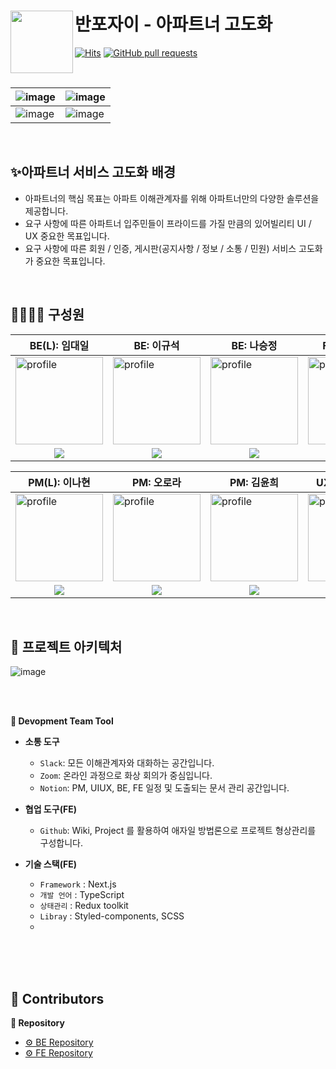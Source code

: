# 반포자이 - 아파트너 고도화 <a href="https://fe-project-tau.vercel.app/seoul-signiel"><img src="https://github.com/Final-Project-Team6/BE_Project/assets/131642334/17b9e1be-a56b-4afd-b2ca-67fbfd366b7a" align="left" width="100"></a>

[![Hits](https://hits.seeyoufarm.com/api/count/incr/badge.svg?url=https%3A%2F%2Fgithub.com%2FFinal-Project-Team6%2FFE_Project&count_bg=%233DB7C8&title_bg=%23555555&icon=&icon_color=%23E7E7E7&title=hits&edge_flat=false)](https://hits.seeyoufarm.com)
[![GitHub pull requests](https://img.shields.io/github/issues-pr-closed/Final-Project-Team6/FE_Project.svg)](https://github.com/Final-Project-Team6/FE_Project/pulls?q=is%3Apr+is%3Aclosed)


<br/>

| ![image](https://github.com/Final-Project-Team6/FE_Project/assets/61799492/cd0ecfbc-2c38-405a-ac09-900ba736efb6) | ![image](https://github.com/Final-Project-Team6/FE_Project/assets/61799492/f37b4033-3c41-4f1f-a316-62c9d63a709d) |
| --- | --- |
| ![image](https://github.com/Final-Project-Team6/FE_Project/assets/61799492/a5755445-7bf0-4f43-b445-0c45af211ded) | ![image](https://github.com/Final-Project-Team6/FE_Project/assets/61799492/1519b869-bf6b-45c2-b188-8e8fe668c6e9) |



<br/>


## ✨아파트너 서비스 고도화 배경

- 아파트너의 핵심 목표는 아파트 이해관계자를 위해 아파트너만의 다양한 솔루션을 제공합니다.
- 요구 사항에 따른 아파트너 입주민들이 프라이드를 가질 만큼의 있어빌리티 UI / UX 중요한 목표입니다.
- 요구 사항에 따른 회원 / 인증, 게시판(공지사항 / 정보 / 소통 / 민원) 서비스 고도화가 중요한 목표입니다.


<br/>



##  👨‍👩‍👧‍👦  구성원

| BE(L): 임대일                                                | BE: 이규석                                                   | BE: 나승정                                                   | FE(L): 박수빈                                                | FE: 이주홍                                                   |
| ------------------------------------------------------------ | ------------------------------------------------------------ | ------------------------------------------------------------ | ------------------------------------------------------------ | ------------------------------------------------------------ |
| <a href="https://github.com/LimdaeIl"><img src="https://avatars.githubusercontent.com/u/131642334?v=4" alt="profile" width="140" height="140"></a> | <a href="https://github.com/cutegyuseok"><img src="https://avatars.githubusercontent.com/u/103543611?v=4" alt="profile" width="140" height="140"></a> | <a href="https://github.com/NaSJ93"><img src="https://avatars.githubusercontent.com/u/145634600?v=4" alt="profile" width="140" height="140"></a> | <a href="https://github.com/subinsad"><img src="https://avatars.githubusercontent.com/u/92204014?v=4" alt="profile" width="140" height="140"></a> | <a href="https://github.com/dlwnghd"><img src="https://avatars.githubusercontent.com/u/61799492?v=4" width="140" height="140"></a> |
| <div align="center"><a href="https://github.com/LimdaeIl" target="_blank"><img src="https://img.shields.io/badge/LimdaeIl-181717?style=for-the-social&logo=github&logoColor=white"/></a></div> | <div align="center"><a href="https://github.com/cutegyuseok" target="_blank"><img src="https://img.shields.io/badge/cutegyuseok-181717?style=for-the-social&logo=github&logoColor=white"/></a></div> | <div align="center"><a href="https://github.com/NaSJ93" target="_blank"><img src="https://img.shields.io/badge/NaSJ93-181717?style=for-the-social&logo=github&logoColor=white"/></a></div> | <div align="center"><a href="https://github.com/subinsad" target="_blank"><img src="https://img.shields.io/badge/subinsad-181717?style=for-the-social&logo=github&logoColor=white"/></a></div> | <div align="center"><a href="https://github.com/dlwnghd" target="_blank"><img src="https://img.shields.io/badge/dlwnghd-181717?style=for-the-social&logo=github&logoColor=white"/></a></div> |

| PM(L): 이나현                                                | PM: 오로라                                                   | PM: 김윤희                                                   | UXUI(L): 유채연                                              | UXUI: 권은비                                                 |
| ------------------------------------------------------------ | ------------------------------------------------------------ | ------------------------------------------------------------ | ------------------------------------------------------------ | ------------------------------------------------------------ |
| <a href="https://www.linkedin.com/in/nahyunlee-yeriel/"><img src="https://cdn-icons-png.flaticon.com/512/3736/3736502.png" alt="profile" width="140" height="140"> | <a href="http://www.linkedin.com/in/rora289323"><img src="https://github.com/Final-Project-Team6/BE_Project/assets/131642334/2ee7c304-b779-4441-a7e3-294e89080c22" alt="profile" width="140" height="140"> | <a href="www.linkedin.com/in/yunhee-kim-220943312"><img src="https://github.com/Final-Project-Team6/BE_Project/assets/131642334/da1fd218-c6e0-4b99-9373-68ee0cbadb37" alt="profile" width="140" height="140"> | <a href="https://notefolio.net/OGU59"><img src="https://github.com/Final-Project-Team6/BE_Project/assets/131642334/c5f5eadd-4467-41f8-8283-fcf6a174a7c7" alt="profile" width="140" height="140"> | <a href="https://notefolio.net/mango101"><img src="https://github.com/Final-Project-Team6/BE_Project/assets/131642334/39a84c41-2f9f-46e0-a445-a30ff51a2d61" alt="profile" width="140" height="140"> |
| <div align="center"><a href="https://www.linkedin.com/in/nahyunlee-yeriel/"><img src="https://img.shields.io/badge/이_나_현-%230077B5.svg?style=for-the-socail&logo=linkedin&logoColor=white"/></a></div> | <div align="center"><a href="http://www.linkedin.com/in/rora289323"><img src="https://img.shields.io/badge/오_로_라-%230077B5.svg?style=for-the-socail&logo=linkedin&logoColor=white"/></a></div> | <div align="center"><a href="www.linkedin.com/in/yunhee-kim-220943312"><img src="https://img.shields.io/badge/김_윤_희-%230077B5.svg?style=for-the-socail&logo=linkedin&logoColor=white"/></a></div> | <div align="center"><a href="https://notefolio.net/OGU59"><img src="https://github.com/Final-Project-Team6/BE_Project/assets/131642334/e2089a6c-3218-4d2a-b331-0be3fd264bc0"/></a></div> | <div align="center"><a href="https://notefolio.net/mango101"><img src="https://github.com/Final-Project-Team6/BE_Project/assets/131642334/ca697ecf-0518-4863-be89-52d76e5f07fa"/></a></div> |

<br/>





## 🚎 프로젝트 아키텍처
![image](https://github.com/Final-Project-Team6/BE_Project/assets/131642334/05ae149e-e1ec-426f-9660-9e1543dfc9f1)

<br/>

 
<br/>

**🚀 Devopment Team Tool**
- **소통 도구**
  - `Slack`: 모든 이해관계자와 대화하는 공간입니다.
  - `Zoom`: 온라인 과정으로 화상 회의가 중심입니다.
  - `Notion`: PM, UIUX, BE, FE 일정 및 도출되는 문서 관리 공간입니다.


- **협업 도구(FE)**
  - `Github`: Wiki, Project 를 활용하여 애자일 방법론으로 프로젝트 형상관리를 구성합니다.
 
- **기술 스택(FE)**
  - `Framework` : Next.js
  - `개발 언어` : TypeScript
  - `상태관리` : Redux toolkit
  - `Libray` : Styled-components, SCSS
  -  

<br/>

<br/>

<br/>

## 🍃 Contributors
**👜 Repository**
- [⚙️ BE Repository](https://github.com/Final-Project-Team6/BE_Project)
- [⚙️ FE Repository](https://github.com/Final-Project-Team6/FE_Project)
